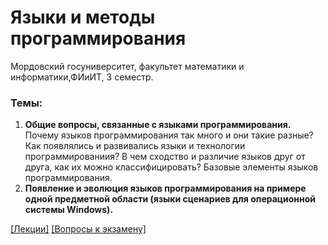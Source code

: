 # Языки и методы программирования
Мордовский госуниверситет, факультет математики и информатики,ФИиИТ, 3 семестр.

### Темы:
1. **Общие вопросы, связанные с языками программирования.** Почему языков программирования так много и они такие разные? Как появлялись и развивались языки и технологии программированиия? В чем сходство и различие языков друг от друга, как их можно классифицировать? Базовые элементы языков программирования.
2. **Появление и эволюция языков программирования на примере одной предметной области (языки сценариев для операционной системы Windows).** 

[[Лекции]](./content/lectures.md) [[Вопросы к экзамену]](./content/topics.md)

